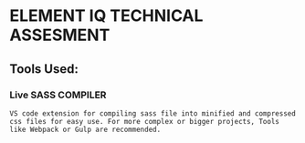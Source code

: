 # ELEMENT IQ TECHNICAL ASSESMENT

## Tools Used:

### Live SASS COMPILER
    VS code extension for compiling sass file into minified and compressed css files for easy use. For more complex or bigger projects, Tools like Webpack or Gulp are recommended.